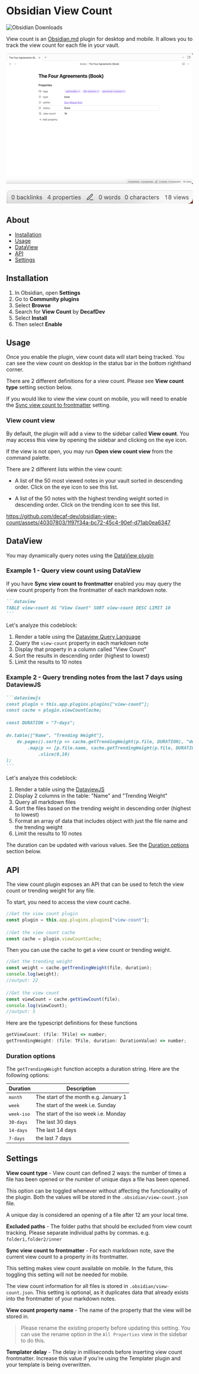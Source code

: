 # Obsidian View Count

![Obsidian Downloads](https://img.shields.io/badge/dynamic/json?logo=obsidian&color=%23483699&label=downloads&query=%24%5B%22view-count%22%5D.downloads&url=https%3A%2F%2Fraw.githubusercontent.com%2Fobsidianmd%2Fobsidian-releases%2Fmaster%2Fcommunity-plugin-stats.json)

View count is an [Obsidian.md](https://obsidian.md) plugin for desktop and mobile. It allows you to track the view count for each file in your vault.

![](/readme/property.png)

![](/readme/status-bar.png)

## About

-   [Installation](#installation)
-   [Usage](#usage)
-   [DataView](#dataview)
-   [API](#api)
-   [Settings](#settings)

## Installation

1. In Obsidian, open **Settings**
2. Go to **Community plugins**
3. Select **Browse**
4. Search for **View Count** by **DecafDev**
5. Select **Install**
6. Then select **Enable**

## Usage

Once you enable the plugin, view count data will start being tracked. You can see the view count on desktop in the status bar in the bottom righthand corner.

There are 2 different definitions for a view count. Please see **View count type** setting section below.

If you would like to view the view count on mobile, you will need to enable the [Sync view count to frontmatter](#settings) setting.

### View count view

By default, the plugin will add a view to the sidebar called **View count**. You may access this view by opening the sidebar and clicking on the eye icon.

If the view is not open, you may run **Open view count view** from the command palette.

There are 2 different lists within the view count:

-   A list of the 50 most viewed notes in your vault sorted in descending order. Click on the eye icon to see this list.

-   A list of the 50 notes with the highest trending weight sorted in descending order. Click on the trending icon to see this list.


https://github.com/decaf-dev/obsidian-view-count/assets/40307803/1f97f34a-bc72-45c4-90ef-d71ab0ea6347


## DataView

You may dynamically query notes using the [DataView plugin](https://obsidian.md/plugins?id=dataview)

### Example 1 - Query view count using DataView

If you have **Sync view count to frontmatter** enabled you may query the view count property from the frontmatter of each markdown note.

````markdown
```dataview
TABLE view-count AS "View Count" SORT view-count DESC LIMIT 10
```
````

Let's analyze this codeblock:

1. Render a table using the [Dataview Query Language](https://blacksmithgu.github.io/obsidian-dataview/queries/structure/)
2. Query the `view-count` property in each markdown note
3. Display that property in a column called "View Count"
4. Sort the results in descending order (highest to lowest)
5. Limit the results to 10 notes

### Example 2 - Query trending notes from the last 7 days using DataviewJS

````markdown
```dataviewjs
const plugin = this.app.plugins.plugins["view-count"];
const cache = plugin.viewCountCache;

const DURATION = "7-days";

dv.table(["Name", "Trending Weight"],
    dv.pages().sort(p => cache.getTrendingWeight(p.file, DURATION), "desc")
        .map(p => [p.file.name, cache.getTrendingWeight(p.file, DURATION)])
	        .slice(0,10)
);
```
````

Let's analyze this codeblock:

1. Render a table using the [DataviewJS](https://blacksmithgu.github.io/obsidian-dataview/api/intro/)
2. Display 2 columns in the table: "Name" and "Trending Weight"
3. Query all markdown files
4. Sort the files based on the trending weight in descending order (highest to lowest)
5. Format an array of data that includes object with just the file name and the trending weight
6. Limit the results to 10 notes

The duration can be updated with various values. See the [Duration options](#duration-options) section below.

## API

The view count plugin exposes an API that can be used to fetch the view count or trending weight for any file.

To start, you need to access the view count cache.

```javascript
//Get the view count plugin
const plugin = this.app.plugins.plugins["view-count"];

//Get the view count cache
const cache = plugin.viewCountCache;
```

Then you can use the cache to get a view count or trending weight.

```javascript
//Get the trending weight
const weight = cache.getTrendingWeight(file, duration);
console.log(weight);
//output: 22

//Get the view count
const viewCount = cache.getViewCount(file);
console.log(viewCount);
//output: 5
```

Here are the typescript definitions for these functions

```javascript
getViewCount: (file: TFile) => number;
getTrendingWeight: (file: TFile, duration: DurationValue) => number;
```

### Duration options

The `getTrendingWeight` function accepts a duration string. Here are the following options:

| Duration   | Description                           |
| ---------- | ------------------------------------- |
| `month`    | The start of the month e.g. January 1 |
| `week`     | The start of the week i.e. Sunday     |
| `week-iso` | The start of the iso week i.e. Monday |
| `30-days`  | The last 30 days                      |
| `14-days`  | The last 14 days                      |
| `7-days`   | the last 7 days                       |

## Settings

**View count type** - View count can defined 2 ways: the number of times a file has been opened or the number of unique days a file has been opened.

This option can be toggled whenever without affecting the functionality of the plugin. Both the values will be stored in the `.obsidian/view-count.json` file.

A unique day is considered an opening of a file after 12 am your local time.

**Excluded paths** - The folder paths that should be excluded from view count tracking. Please separate individual paths by commas. e.g. `folder1,folder2/inner`

**Sync view count to frontmatter** - For each markdown note, save the current view count to a property in its frontmatter.

This setting makes view count available on mobile. In the future, this toggling this setting will not be needed for mobile.

The view count information for all files is stored in `.obsidian/view-count.json`. This setting is optional, as it duplicates data that already exists into the frontmatter of your markdown notes.

**View count property name** - The name of the property that the view will be stored in.

> Please rename the existing property before updating this setting. You can use the rename option in the `All Properties` view in the sidebar to do this.

**Templater delay** - The delay in milliseconds before inserting view count frontmatter. Increase this value if you're using the Templater plugin and your template is being overwritten.
